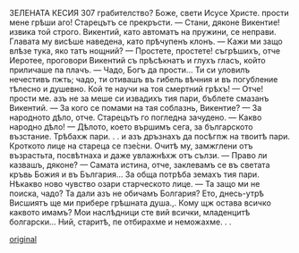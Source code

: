 ﻿ЗЕЛЕНАТА КЕСИЯ
307
грабителство? Боже, свети Исусе Христе. прости мене грѣши аго!
Старецътъ се прекръсти.
— Стани, дяконе Викентие! извика той строго.
Викентий, като автоматъ на пружини, се неправи. Главата му висѣше наведена, като прѣчупенъ клонъ.
— Кажи ми защо влѣзе тука, яко татъ нощний?
— Простете, простете! съгрѣшихъ, отче Иеротее, проговори Викентий съ прѣсѣкнатъ и глухъ гласъ, който приличаше па плачъ.
— Чадо, Богъ да прости... Ти си уловилъ нечестивъ пжть; чадо, ти отивашъ въ гибель вѣчния и въ погубление тѣлесно и душевно. Кой те научи на тоя смертний грѣхъ!
— Отче! прости ме. азъ не за меше си извадихъ тия пари, бъблете смазанъ Викентий.
— За кого се помами на тая соблазнь, Викентие?
— За народното дѣло, отче.
Старецътъ го погледна зачудено.
— Какво народно дѣло!
— Дѣлото, което вършимъ сега, за българското възстание. Трѣбахж пари. . . и азъ дръзнахъ да посѣгпж на твоитѣ пари.
Кроткото лице на стареца се пзе́сни. Очитѣ му, замжглени отъ възрастьта, посвѣтнаха и даже увлажнѣхж отъ сълзи.
— Право ли казвашъ, дяконе?
— Самата истина, отче, заклевамъ се въ светата кръвь Божия и въ България... За обща потрѣба земахъ тия пари.
Нѣкакво ново чувство озари старческото лице.
— Та защо ми не поиска, чадо? Та дали азъ не обичамъ Болгария? Ето, днесь-утрѣ Висшиятъ ще ми прибере грѣшната душа.,. Кому щж остава всичко каквото имамъ? Мои наслѣдници сте вий всички, младенцитѣ болгарски... Ний, старитѣ, пе отбирахме и неможахме. . .

[original](images/346.jpg)